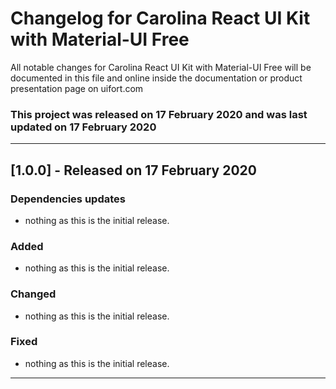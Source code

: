 # Changelog for Carolina React UI Kit with Material-UI Free

All notable changes for Carolina React UI Kit with Material-UI Free will be documented in this file and online inside the documentation or product presentation page on uifort.com

### This project was released on 17 February 2020 and was last updated on 17 February 2020

----------------------------------------------

## [1.0.0] - Released on 17 February 2020

### Dependencies updates
- nothing as this is the initial release.
### Added
- nothing as this is the initial release.
### Changed
- nothing as this is the initial release.
### Fixed
- nothing as this is the initial release.
----------------------------------------------
